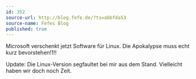```yaml
---
id: 352
source-url: http://blog.fefe.de/?ts=abbfda53
source-name: Fefes Blog
published: true
---
```

<p>Microsoft verschenkt jetzt Software für Linux. Die Apokalypse muss echt kurz bevorstehen!1!!</p>

<p>Update: Die Linux-Version segfaultet bei mir aus dem Stand. Vielleicht haben wir doch noch Zeit.</p>
